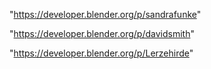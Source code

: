 "https://developer.blender.org/p/sandrafunke"

"https://developer.blender.org/p/davidsmith"

"https://developer.blender.org/p/Lerzehirde"

